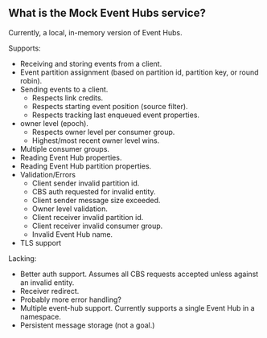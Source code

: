 ## What is the Mock Event Hubs service?

Currently, a local, in-memory version of Event Hubs.

Supports:

- Receiving and storing events from a client.
- Event partition assignment (based on partition id, partition key, or round robin).
- Sending events to a client.
  - Respects link credits.
  - Respects starting event position (source filter).
  - Respects tracking last enqueued event properties.
- owner level (epoch).
  - Respects owner level per consumer group.
  - Highest/most recent owner level wins.
- Multiple consumer groups.
- Reading Event Hub properties.
- Reading Event Hub partition properties.
- Validation/Errors
  - Client sender invalid partition id.
  - CBS auth requested for invalid entity.
  - Client sender message size exceeded.
  - Owner level validation.
  - Client receiver invalid partition id.
  - Client receiver invalid consumer group.
  - Invalid Event Hub name.
- TLS support

Lacking:

- Better auth support.
  Assumes all CBS requests accepted unless against an invalid entity.
- Receiver redirect.
- Probably more error handling?
- Multiple event-hub support. Currently supports a single Event Hub in a namespace.
- Persistent message storage (not a goal.)
